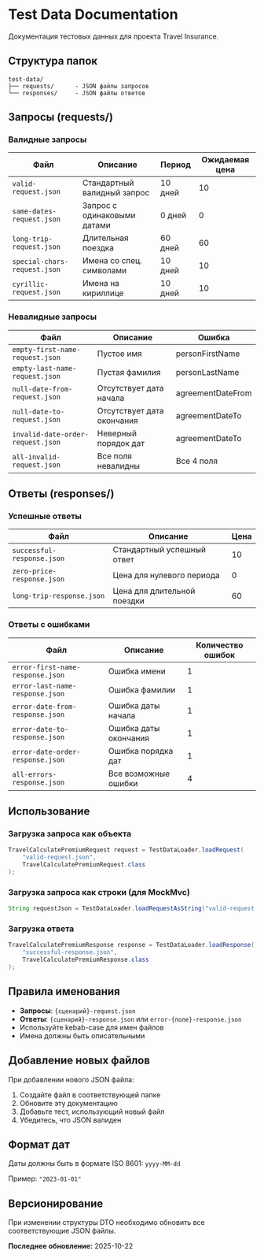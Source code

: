 # Test Data Documentation

Документация тестовых данных для проекта Travel Insurance.

## Структура папок

```
test-data/
├── requests/      - JSON файлы запросов
└── responses/     - JSON файлы ответов
```

## Запросы (requests/)

### Валидные запросы

| Файл | Описание | Период | Ожидаемая цена |
|------|----------|--------|----------------|
| `valid-request.json` | Стандартный валидный запрос | 10 дней | 10 |
| `same-dates-request.json` | Запрос с одинаковыми датами | 0 дней | 0 |
| `long-trip-request.json` | Длительная поездка | 60 дней | 60 |
| `special-chars-request.json` | Имена со спец. символами | 10 дней | 10 |
| `cyrillic-request.json` | Имена на кириллице | 10 дней | 10 |

### Невалидные запросы

| Файл | Описание | Ошибка |
|------|----------|--------|
| `empty-first-name-request.json` | Пустое имя | personFirstName |
| `empty-last-name-request.json` | Пустая фамилия | personLastName |
| `null-date-from-request.json` | Отсутствует дата начала | agreementDateFrom |
| `null-date-to-request.json` | Отсутствует дата окончания | agreementDateTo |
| `invalid-date-order-request.json` | Неверный порядок дат | agreementDateTo |
| `all-invalid-request.json` | Все поля невалидны | Все 4 поля |

## Ответы (responses/)

### Успешные ответы

| Файл | Описание | Цена |
|------|----------|------|
| `successful-response.json` | Стандартный успешный ответ | 10 |
| `zero-price-response.json` | Цена для нулевого периода | 0 |
| `long-trip-response.json` | Цена для длительной поездки | 60 |

### Ответы с ошибками

| Файл | Описание | Количество ошибок |
|------|----------|-------------------|
| `error-first-name-response.json` | Ошибка имени | 1 |
| `error-last-name-response.json` | Ошибка фамилии | 1 |
| `error-date-from-response.json` | Ошибка даты начала | 1 |
| `error-date-to-response.json` | Ошибка даты окончания | 1 |
| `error-date-order-response.json` | Ошибка порядка дат | 1 |
| `all-errors-response.json` | Все возможные ошибки | 4 |

## Использование

### Загрузка запроса как объекта

```java
TravelCalculatePremiumRequest request = TestDataLoader.loadRequest(
    "valid-request.json", 
    TravelCalculatePremiumRequest.class
);
```

### Загрузка запроса как строки (для MockMvc)

```java
String requestJson = TestDataLoader.loadRequestAsString("valid-request.json");
```

### Загрузка ответа

```java
TravelCalculatePremiumResponse response = TestDataLoader.loadResponse(
    "successful-response.json", 
    TravelCalculatePremiumResponse.class
);
```

## Правила именования

- **Запросы**: `{сценарий}-request.json`
- **Ответы**: `{сценарий}-response.json` или `error-{поле}-response.json`
- Используйте kebab-case для имен файлов
- Имена должны быть описательными

## Добавление новых файлов

При добавлении нового JSON файла:

1. Создайте файл в соответствующей папке
2. Обновите эту документацию
3. Добавьте тест, использующий новый файл
4. Убедитесь, что JSON валиден

## Формат дат

Даты должны быть в формате ISO 8601: `yyyy-MM-dd`

Пример: `"2023-01-01"`

## Версионирование

При изменении структуры DTO необходимо обновить все соответствующие JSON файлы.

**Последнее обновление:** 2025-10-22